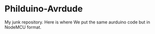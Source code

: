 # Philduino-Avrdude
My junk repository.
Here is where
We put the same aurduino code but in NodeMCU format.

